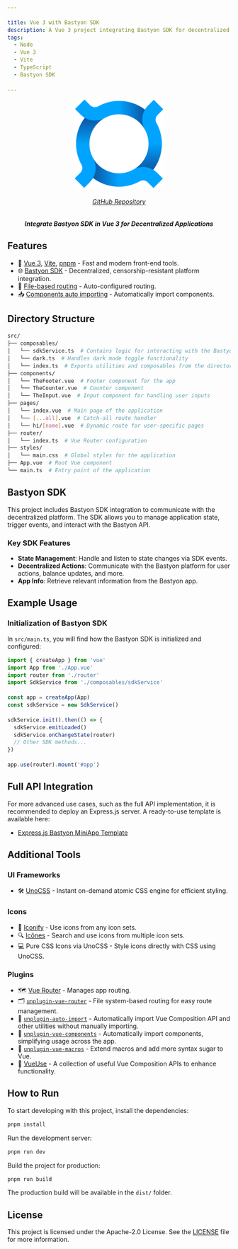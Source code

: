 ```yaml
---

title: Vue 3 with Bastyon SDK
description: A Vue 3 project integrating Bastyon SDK for decentralized application interactions
tags:
  - Node
  - Vue 3
  - Vite
  - TypeScript
  - Bastyon SDK

---
```


<p align='center'>
  <img src='./logo.png' alt='PocketNet' width='200'/>
</p>

<h6 align='center'>
<a href="https://github.com/DaniilKimlb/bastyon-miniapp-vue-template">GitHub Repository</a>
</h6>

<h5 align='center'>
<b>Integrate Bastyon SDK in Vue 3 for Decentralized Applications</b>
</h5>

## Features

- 🚀 [Vue 3](https://github.com/vuejs/core), [Vite](https://github.com/vitejs/vite), [pnpm](https://pnpm.io/) - Fast and modern front-end tools.
- 🌐 [Bastyon SDK](https://bastyon.com) - Decentralized, censorship-resistant platform integration.
- 📂 [File-based routing](./src/pages) - Auto-configured routing.
- 📥 [Components auto importing](./src/components) - Automatically import components.

## Directory Structure

```bash
src/
├── composables/
│   └── sdkService.ts  # Contains logic for interacting with the Bastyon SDK
│   └── dark.ts  # Handles dark mode toggle functionality
│   └── index.ts  # Exports utilities and composables from the directory
├── components/
│   └── TheFooter.vue  # Footer component for the app
│   └── TheCounter.vue  # Counter component
│   └── TheInput.vue  # Input component for handling user inputs
├── pages/
│   └── index.vue  # Main page of the application
│   └── [...all].vue  # Catch-all route handler
│   └── hi/[name].vue  # Dynamic route for user-specific pages
├── router/
│   └── index.ts  # Vue Router configuration
├── styles/
│   └── main.css  # Global styles for the application
├── App.vue  # Root Vue component
└── main.ts  # Entry point of the application
```

## Bastyon SDK

This project includes Bastyon SDK integration to communicate with the decentralized platform. The SDK allows you to manage application state, trigger events, and interact with the Bastyon API.

### Key SDK Features

- **State Management**: Handle and listen to state changes via SDK events.
- **Decentralized Actions**: Communicate with the Bastyon platform for user actions, balance updates, and more.
- **App Info**: Retrieve relevant information from the Bastyon app.

## Example Usage

### Initialization of Bastyon SDK

In `src/main.ts`, you will find how the Bastyon SDK is initialized and configured:

```typescript
import { createApp } from 'vue'
import App from './App.vue'
import router from './router'
import SdkService from './composables/sdkService'

const app = createApp(App)
const sdkService = new SdkService()

sdkService.init().then(() => {
  sdkService.emitLoaded()
  sdkService.onChangeState(router)
  // Other SDK methods...
})

app.use(router).mount('#app')
```

## Full API Integration

For more advanced use cases, such as the full API implementation, it is recommended to deploy an Express.js server. A ready-to-use template is available here:

- [Express.js Bastyon MiniApp Template](https://github.com/DaniilKimlb/bastyon-miniapp-expressjs-template)

## Additional Tools

### UI Frameworks

- 🛠️ [UnoCSS](https://github.com/antfu/unocss) - Instant on-demand atomic CSS engine for efficient styling.

### Icons

- 🎨 [Iconify](https://iconify.design) - Use icons from any icon sets.
- 🔍 [Icônes](https://icones.netlify.app/) - Search and use icons from multiple icon sets.
- 💻 Pure CSS Icons via UnoCSS - Style icons directly with CSS using UnoCSS.

### Plugins

- 🗺️ [Vue Router](https://github.com/vuejs/vue-router) - Manages app routing.
- 🗂️ [`unplugin-vue-router`](https://github.com/posva/unplugin-vue-router) - File system-based routing for easy route management.
- 🔧 [`unplugin-auto-import`](https://github.com/antfu/unplugin-auto-import) - Automatically import Vue Composition API and other utilities without manually importing.
- 🧩 [`unplugin-vue-components`](https://github.com/antfu/unplugin-vue-components) - Automatically import components, simplifying usage across the app.
- 🔨 [`unplugin-vue-macros`](https://github.com/sxzz/unplugin-vue-macros) - Extend macros and add more syntax sugar to Vue.
- 🧰 [VueUse](https://github.com/antfu/vueuse) - A collection of useful Vue Composition APIs to enhance functionality.

## How to Run

To start developing with this project, install the dependencies:

```bash
pnpm install
```

Run the development server:

```bash
pnpm run dev
```

Build the project for production:

```bash
pnpm run build
```

The production build will be available in the `dist/` folder.

## License

This project is licensed under the Apache-2.0 License. See the [LICENSE](./LICENSE) file for more information.
